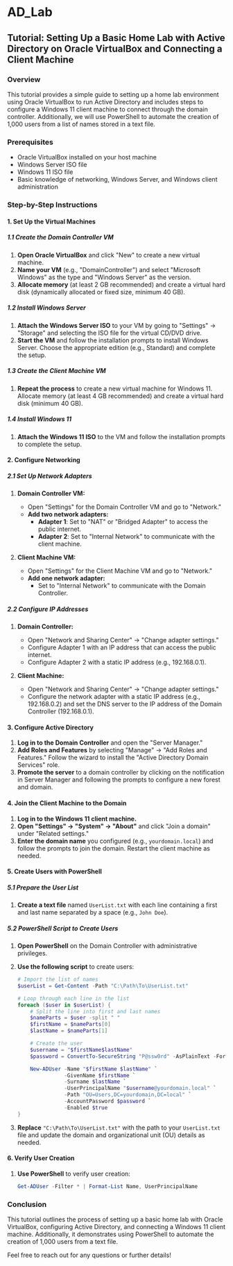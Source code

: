 # AD_Lab
## Tutorial: Setting Up a Basic Home Lab with Active Directory on Oracle VirtualBox and Connecting a Client Machine

### Overview
This tutorial provides a simple guide to setting up a home lab environment using Oracle VirtualBox to run Active Directory and includes steps to configure a Windows 11 client machine to connect through the domain controller. Additionally, we will use PowerShell to automate the creation of 1,000 users from a list of names stored in a text file.

### Prerequisites
- Oracle VirtualBox installed on your host machine
- Windows Server ISO file
- Windows 11 ISO file
- Basic knowledge of networking, Windows Server, and Windows client administration

### Step-by-Step Instructions

#### 1. **Set Up the Virtual Machines**

##### 1.1 **Create the Domain Controller VM**
1. **Open Oracle VirtualBox** and click "New" to create a new virtual machine.
2. **Name your VM** (e.g., "DomainController") and select "Microsoft Windows" as the type and "Windows Server" as the version.
3. **Allocate memory** (at least 2 GB recommended) and create a virtual hard disk (dynamically allocated or fixed size, minimum 40 GB).

##### 1.2 **Install Windows Server**
1. **Attach the Windows Server ISO** to your VM by going to "Settings" -> "Storage" and selecting the ISO file for the virtual CD/DVD drive.
2. **Start the VM** and follow the installation prompts to install Windows Server. Choose the appropriate edition (e.g., Standard) and complete the setup.

##### 1.3 **Create the Client Machine VM**
1. **Repeat the process** to create a new virtual machine for Windows 11. Allocate memory (at least 4 GB recommended) and create a virtual hard disk (minimum 40 GB).

##### 1.4 **Install Windows 11**
1. **Attach the Windows 11 ISO** to the VM and follow the installation prompts to complete the setup.

#### 2. **Configure Networking**

##### 2.1 **Set Up Network Adapters**
1. **Domain Controller VM:**
   - Open "Settings" for the Domain Controller VM and go to "Network."
   - **Add two network adapters:**
     - **Adapter 1**: Set to "NAT" or "Bridged Adapter" to access the public internet.
     - **Adapter 2**: Set to "Internal Network" to communicate with the client machine.

2. **Client Machine VM:**
   - Open "Settings" for the Client Machine VM and go to "Network."
   - **Add one network adapter:**
     - Set to "Internal Network" to communicate with the Domain Controller.

##### 2.2 **Configure IP Addresses**
1. **Domain Controller:**
   - Open "Network and Sharing Center" -> "Change adapter settings."
   - Configure Adapter 1 with an IP address that can access the public internet.
   - Configure Adapter 2 with a static IP address (e.g., 192.168.0.1).

2. **Client Machine:**
   - Open "Network and Sharing Center" -> "Change adapter settings."
   - Configure the network adapter with a static IP address (e.g., 192.168.0.2) and set the DNS server to the IP address of the Domain Controller (192.168.0.1).

#### 3. **Configure Active Directory**

1. **Log in to the Domain Controller** and open the "Server Manager."
2. **Add Roles and Features** by selecting "Manage" -> "Add Roles and Features." Follow the wizard to install the "Active Directory Domain Services" role.
3. **Promote the server** to a domain controller by clicking on the notification in Server Manager and following the prompts to configure a new forest and domain.

#### 4. **Join the Client Machine to the Domain**

1. **Log in to the Windows 11 client machine.**
2. **Open "Settings" -> "System" -> "About"** and click "Join a domain" under "Related settings."
3. **Enter the domain name** you configured (e.g., `yourdomain.local`) and follow the prompts to join the domain. Restart the client machine as needed.

#### 5. **Create Users with PowerShell**

##### 5.1 **Prepare the User List**
1. **Create a text file** named `UserList.txt` with each line containing a first and last name separated by a space (e.g., `John Doe`).

##### 5.2 **PowerShell Script to Create Users**
1. **Open PowerShell** on the Domain Controller with administrative privileges.
2. **Use the following script** to create users:
   ```powershell
   # Import the list of names
   $userList = Get-Content -Path "C:\Path\To\UserList.txt"

   # Loop through each line in the list
   foreach ($user in $userList) {
       # Split the line into first and last names
       $nameParts = $user -split " "
       $firstName = $nameParts[0]
       $lastName = $nameParts[1]

       # Create the user
       $username = "$firstName$lastName"
       $password = ConvertTo-SecureString "P@ssw0rd" -AsPlainText -Force

       New-ADUser -Name "$firstName $lastName" `
                  -GivenName $firstName `
                  -Surname $lastName `
                  -UserPrincipalName "$username@yourdomain.local" `
                  -Path "OU=Users,DC=yourdomain,DC=local" `
                  -AccountPassword $password `
                  -Enabled $true
   }
   ```

3. **Replace** `"C:\Path\To\UserList.txt"` with the path to your `UserList.txt` file and update the domain and organizational unit (OU) details as needed.

#### 6. **Verify User Creation**

1. **Use PowerShell** to verify user creation:
   ```powershell
   Get-ADUser -Filter * | Format-List Name, UserPrincipalName
   ```

### Conclusion
This tutorial outlines the process of setting up a basic home lab with Oracle VirtualBox, configuring Active Directory, and connecting a Windows 11 client machine. Additionally, it demonstrates using PowerShell to automate the creation of 1,000 users from a text file.

Feel free to reach out for any questions or further details!
